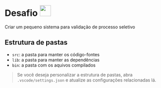 # Desafio <img src="https://cdn.jsdelivr.net/gh/devicons/devicon/icons/java/java-original.svg" width=35px />

Criar um pequeno sistema para validação de processo seletivo

## Estrutura de pastas

- `src`: a pasta para manter os código-fontes
- `lib`: a pasta para manter as dependências
- `bin`: a pasta com os aquivos compilados

> Se você deseja personalizar a estrutura de pastas, abra `.vscode/settings.json` e atualize as configurações relacionadas lá.